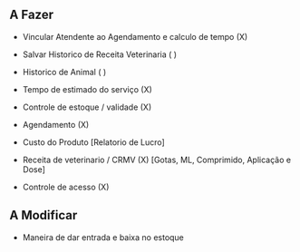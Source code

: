 ## A Fazer

- Vincular Atendente ao Agendamento e calculo de tempo (X)

- Salvar Historico de Receita Veterinaria ( )

- Historico de Animal ( )

- Tempo de estimado do serviço (X)

- Controle de estoque / validade (X)

- Agendamento (X)

- Custo do Produto [Relatorio de Lucro]

- Receita de veterinario / CRMV (X) [Gotas, ML, Comprimido, Aplicação e Dose]

- Controle de acesso (X)

## A Modificar

 - Maneira de dar entrada e baixa no estoque